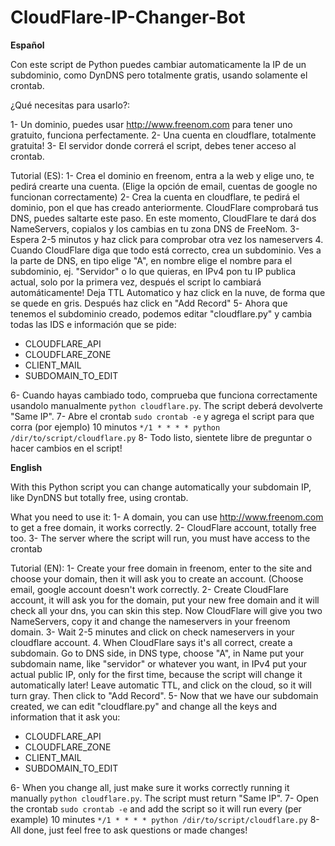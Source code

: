 # CloudFlare-IP-Changer-Bot
<b>Español</b>

Con este script de Python puedes cambiar automaticamente la IP de un subdominio, como DynDNS pero totalmente gratis, usando solamente el crontab.

¿Qué necesitas para usarlo?:

1- Un dominio, puedes usar http://www.freenom.com para tener uno gratuito, funciona perfectamente.
2- Una cuenta en cloudflare, totalmente gratuita!
3- El servidor donde correrá el script, debes tener acceso al crontab.


Tutorial (ES):
1- Crea el dominio en freenom, entra a la web y elige uno, te pedirá crearte una cuenta. (Elige la opción de email, cuentas de google no funcionan correctamente)
2- Crea la cuenta en cloudflare, te pedirá el dominio, pon el que has creado anteriormente. CloudFlare comprobará tus DNS, puedes saltarte este paso. En este momento, CloudFlare te dará dos NameServers, copialos y los cambias en tu zona DNS de FreeNom.
3- Espera 2-5 minutos y haz click para comprobar otra vez los nameservers
4. Cuando CloudFlare diga que todo está correcto, crea un subdominio. Ves a la parte de DNS, en tipo elige "A", en nombre elige el nombre para el subdominio, ej. "Servidor" o lo que quieras, en IPv4 pon tu IP publica actual, solo por la primera vez, después el script lo cambiará automáticamente! Deja TTL Automatico y haz click en la nuve, de forma que se quede en gris. Después haz click en "Add Record"
5- Ahora que tenemos el subdominio creado, podemos editar "cloudflare.py" y cambia todas las IDS e información que se pide:
  - CLOUDFLARE_API
  - CLOUDFLARE_ZONE
  - CLIENT_MAIL
  - SUBDOMAIN_TO_EDIT
  
6- Cuando hayas cambiado todo, comprueba que funciona correctamente usandolo manualmente `python cloudflare.py`. The script deberá devolverte "Same IP".
7- Abre el crontab `sudo crontab -e` y agrega el script para que corra (por ejemplo) 10 minutos `*/1 * * * * python /dir/to/script/cloudflare.py`
8- Todo listo, sientete libre de preguntar o hacer cambios en el script!



<b>English</b>

With this Python script you can change automatically your subdomain IP, like DynDNS but totally free, using crontab.

What you need to use it:
1- A domain, you can use http://www.freenom.com to get a free domain, it works correctly.
2- CloudFlare account, totally free too.
3- The server where the script will run, you must have access to the crontab


Tutorial (EN):
1- Create your free domain in freenom, enter to the site and choose your domain, then it will ask you to create an account. (Choose email, google account doesn't work correctly.
2- Create CloudFlare account, it will ask you for the domain, put your new free domain and it will check all your dns, you can skin this step. Now CloudFlare will give you two NameServers, copy it and change the nameservers in your freenom domain.
3- Wait 2-5 minutes and click on check nameservers in your cloudflare account.
4. When CloudFlare says it's all correct, create a subdomain. Go to DNS side, in DNS type, choose "A", in Name put your subdomain name, like "servidor" or whatever you want, in IPv4 put your actual public IP, only for the first time, because the script will change it automatically later! Leave automatic TTL, and click on the cloud, so it will turn gray. Then click to "Add Record".
5- Now that we have our subdomain created, we can edit "cloudflare.py" and change all the keys and information that it ask you:
  - CLOUDFLARE_API
  - CLOUDFLARE_ZONE
  - CLIENT_MAIL
  - SUBDOMAIN_TO_EDIT
  
6- When you change all, just make sure it works correctly running it manually `python cloudflare.py`. The script must return "Same IP".
7- Open the crontab `sudo crontab -e` and add the script so it will run every (per example) 10 minutes `*/1 * * * * python /dir/to/script/cloudflare.py`
8- All done, just feel free to ask questions or made changes!
